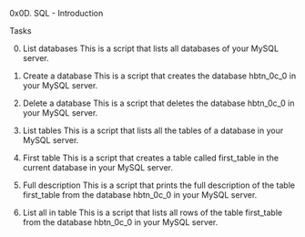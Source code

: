 0x0D. SQL - Introduction

Tasks

0. List databases
This is a script that lists all databases of your MySQL server.

1. Create a database
This is a script that creates the database hbtn_0c_0 in your MySQL server.

2. Delete a database
This is a script that deletes the database hbtn_0c_0 in your MySQL server.

3. List tables
This is a script that lists all the tables of a database in your MySQL server.

4. First table
This is a script that creates a table called first_table in the current database in your MySQL server.

5. Full description
This is a script that prints the full description of the table first_table from the database hbtn_0c_0 in your MySQL server.

6. List all in table
This is a script that lists all rows of the table first_table from the database hbtn_0c_0 in your MySQL server.

